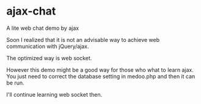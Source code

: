 # ajax-chat
A lite web chat demo by ajax

Soon I realized that it is not an advisable way to achieve web communication with jQuery/ajax.

The optimized way is web socket.

However this demo might be a good way for those who what to learn ajax. You just need to correct the database setting in medoo.php and then it can be run.

I'll continue learning web socket then.
